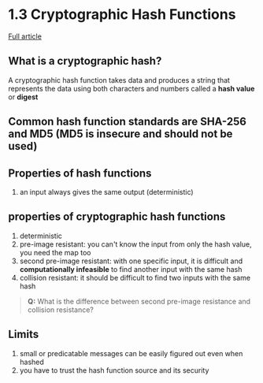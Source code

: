 # 1.3 Cryptographic Hash Functions 

[Full article](https://classes.myplace.strath.ac.uk/mod/page/view.php?id=1557191)

## What is a cryptographic hash? 
A cryptographic hash function takes data and produces a string that represents the data using both characters and numbers called a **hash value** or **digest** 

## Common hash function standards are SHA-256 and MD5 (MD5 is **insecure** and should not be used) 

## Properties of hash functions
1. an input always gives the same output (deterministic) 

## properties of cryptographic hash functions
1. deterministic
2. pre-image resistant: you can't know the input from only the hash value, you need the map too
3. second pre-image resistant: with one specific input, it is difficult and **computationally infeasible** to find another input with the same hash
4. collision resistant: it should be difficult to find two inputs with the same hash 

> **Q:** What is the difference between second pre-image resistance and collision resistance? 

## Limits
1. small or predicatable messages can be easily figured out even when hashed
2. you have to trust the hash function source and its security 

